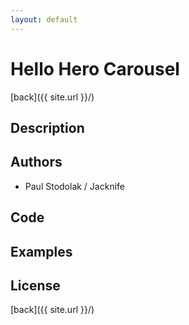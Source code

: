 ```yaml
---
layout: default
---
```


# Hello Hero Carousel
[back]({{ site.url }}/)

## Description

## Authors
- Paul Stodolak / Jacknife

## Code

## Examples

## License

[back]({{ site.url }}/)